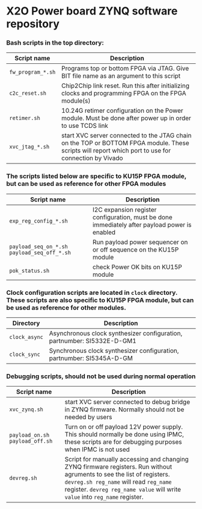 # X2O Power board ZYNQ software repository

### Bash scripts in the top directory:
| Script name | Description |
|-------------|-------------|
|`fw_program_*.sh`| Programs top or bottom FPGA via JTAG. Give BIT file name as an argument to this script |
|`c2c_reset.sh` | Chip2Chip link reset. Run this after initializing clocks and programming FPGA on the FPGA module(s) |
|`retimer.sh`| 10.24G retimer configuration on the Power module. Must be done after power up in order to use TCDS link |
|`xvc_jtag_*.sh`| start XVC server connected to the JTAG chain on the TOP or BOTTOM FPGA module. These scripts will report which port to use for connection by Vivado |

### The scripts listed below are specific to KU15P FPGA module, but can be used as reference for other FPGA modules
| Script name | Description |
|-------------|-------------|
|`exp_reg_config_*.sh`| I2C expansion register configuration, must be done immediately after payload power is enabled |
|`payload_seq_on_*.sh` `payload_seq_off_*.sh`| Run payload power sequencer on or off sequence on the KU15P module |
|`pok_status.sh`| check Power OK bits on KU15P module |

### Clock configuration scripts are located in `clock` directory. These scripts are also specific to KU15P FPGA module, but can be used as reference for other modules. 
|Directory| Description |
|---------|-------------|
|`clock_async`| Asynchronous clock synthesizer configuration, partnumber: SI5332E-D-GM1 |
|`clock_sync` | Synchronous clock synthesizer configuration, partnumber: SI5345A-D-GM |

### Debugging scripts, should not be used during normal operation
| Script name | Description |
|-------------|-------------|
|`xvc_zynq.sh`| start XVC server connected to debug bridge in ZYNQ firmware. Normally should not be needed by users |
|`payload_on.sh` `payload_off.sh`| Turn on or off payload 12V power supply. This should normally be done using IPMC, these scripts are for debugging purposes when IPMC is not used |
|`devreg.sh` | Script for manually accessing and changing ZYNQ firmware registers. Run without agruments to see the list of registers. `devreg.sh reg_name` will read `reg_name` register. `devreg reg_name value` will write `value` into `reg_name` register. |
